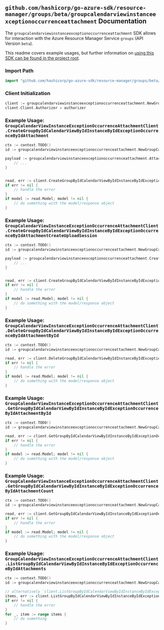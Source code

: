 
## `github.com/hashicorp/go-azure-sdk/resource-manager/groups/beta/groupcalendarviewinstanceexceptionoccurrenceattachment` Documentation

The `groupcalendarviewinstanceexceptionoccurrenceattachment` SDK allows for interaction with the Azure Resource Manager Service `groups` (API Version `beta`).

This readme covers example usages, but further information on [using this SDK can be found in the project root](https://github.com/hashicorp/go-azure-sdk/tree/main/docs).

### Import Path

```go
import "github.com/hashicorp/go-azure-sdk/resource-manager/groups/beta/groupcalendarviewinstanceexceptionoccurrenceattachment"
```


### Client Initialization

```go
client := groupcalendarviewinstanceexceptionoccurrenceattachment.NewGroupCalendarViewInstanceExceptionOccurrenceAttachmentClientWithBaseURI("https://management.azure.com")
client.Client.Authorizer = authorizer
```


### Example Usage: `GroupCalendarViewInstanceExceptionOccurrenceAttachmentClient.CreateGroupByIdCalendarViewByIdInstanceByIdExceptionOccurrenceByIdAttachment`

```go
ctx := context.TODO()
id := groupcalendarviewinstanceexceptionoccurrenceattachment.NewGroupCalendarViewInstanceExceptionOccurrenceID("groupIdValue", "eventIdValue", "eventId1Value", "eventId2Value")

payload := groupcalendarviewinstanceexceptionoccurrenceattachment.Attachment{
	// ...
}


read, err := client.CreateGroupByIdCalendarViewByIdInstanceByIdExceptionOccurrenceByIdAttachment(ctx, id, payload)
if err != nil {
	// handle the error
}
if model := read.Model; model != nil {
	// do something with the model/response object
}
```


### Example Usage: `GroupCalendarViewInstanceExceptionOccurrenceAttachmentClient.CreateGroupByIdCalendarViewByIdInstanceByIdExceptionOccurrenceByIdAttachmentCreateUploadSession`

```go
ctx := context.TODO()
id := groupcalendarviewinstanceexceptionoccurrenceattachment.NewGroupCalendarViewInstanceExceptionOccurrenceID("groupIdValue", "eventIdValue", "eventId1Value", "eventId2Value")

payload := groupcalendarviewinstanceexceptionoccurrenceattachment.CreateGroupByIdCalendarViewByIdInstanceByIdExceptionOccurrenceByIdAttachmentCreateUploadSessionRequest{
	// ...
}


read, err := client.CreateGroupByIdCalendarViewByIdInstanceByIdExceptionOccurrenceByIdAttachmentCreateUploadSession(ctx, id, payload)
if err != nil {
	// handle the error
}
if model := read.Model; model != nil {
	// do something with the model/response object
}
```


### Example Usage: `GroupCalendarViewInstanceExceptionOccurrenceAttachmentClient.DeleteGroupByIdCalendarViewByIdInstanceByIdExceptionOccurrenceByIdAttachmentById`

```go
ctx := context.TODO()
id := groupcalendarviewinstanceexceptionoccurrenceattachment.NewGroupCalendarViewInstanceExceptionOccurrenceAttachmentID("groupIdValue", "eventIdValue", "eventId1Value", "eventId2Value", "attachmentIdValue")

read, err := client.DeleteGroupByIdCalendarViewByIdInstanceByIdExceptionOccurrenceByIdAttachmentById(ctx, id)
if err != nil {
	// handle the error
}
if model := read.Model; model != nil {
	// do something with the model/response object
}
```


### Example Usage: `GroupCalendarViewInstanceExceptionOccurrenceAttachmentClient.GetGroupByIdCalendarViewByIdInstanceByIdExceptionOccurrenceByIdAttachmentById`

```go
ctx := context.TODO()
id := groupcalendarviewinstanceexceptionoccurrenceattachment.NewGroupCalendarViewInstanceExceptionOccurrenceAttachmentID("groupIdValue", "eventIdValue", "eventId1Value", "eventId2Value", "attachmentIdValue")

read, err := client.GetGroupByIdCalendarViewByIdInstanceByIdExceptionOccurrenceByIdAttachmentById(ctx, id)
if err != nil {
	// handle the error
}
if model := read.Model; model != nil {
	// do something with the model/response object
}
```


### Example Usage: `GroupCalendarViewInstanceExceptionOccurrenceAttachmentClient.GetGroupByIdCalendarViewByIdInstanceByIdExceptionOccurrenceByIdAttachmentCount`

```go
ctx := context.TODO()
id := groupcalendarviewinstanceexceptionoccurrenceattachment.NewGroupCalendarViewInstanceExceptionOccurrenceID("groupIdValue", "eventIdValue", "eventId1Value", "eventId2Value")

read, err := client.GetGroupByIdCalendarViewByIdInstanceByIdExceptionOccurrenceByIdAttachmentCount(ctx, id)
if err != nil {
	// handle the error
}
if model := read.Model; model != nil {
	// do something with the model/response object
}
```


### Example Usage: `GroupCalendarViewInstanceExceptionOccurrenceAttachmentClient.ListGroupByIdCalendarViewByIdInstanceByIdExceptionOccurrenceByIdAttachments`

```go
ctx := context.TODO()
id := groupcalendarviewinstanceexceptionoccurrenceattachment.NewGroupCalendarViewInstanceExceptionOccurrenceID("groupIdValue", "eventIdValue", "eventId1Value", "eventId2Value")

// alternatively `client.ListGroupByIdCalendarViewByIdInstanceByIdExceptionOccurrenceByIdAttachments(ctx, id)` can be used to do batched pagination
items, err := client.ListGroupByIdCalendarViewByIdInstanceByIdExceptionOccurrenceByIdAttachmentsComplete(ctx, id)
if err != nil {
	// handle the error
}
for _, item := range items {
	// do something
}
```
